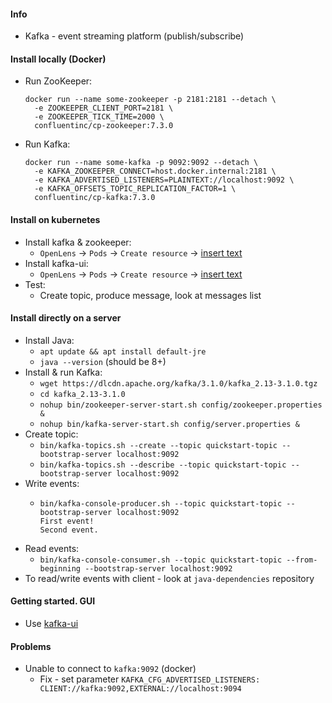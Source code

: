 #### Info
* Kafka - event streaming platform (publish/subscribe)

#### Install locally (Docker)
* Run ZooKeeper:
  ```
  docker run --name some-zookeeper -p 2181:2181 --detach \
    -e ZOOKEEPER_CLIENT_PORT=2181 \
    -e ZOOKEEPER_TICK_TIME=2000 \
    confluentinc/cp-zookeeper:7.3.0
  ```
* Run Kafka:
  ```
  docker run --name some-kafka -p 9092:9092 --detach \
    -e KAFKA_ZOOKEEPER_CONNECT=host.docker.internal:2181 \
    -e KAFKA_ADVERTISED_LISTENERS=PLAINTEXT://localhost:9092 \
    -e KAFKA_OFFSETS_TOPIC_REPLICATION_FACTOR=1 \
    confluentinc/cp-kafka:7.3.0
  ```

#### Install on kubernetes
* Install kafka & zookeeper:
  * `OpenLens` -> `Pods` -> `Create resource` -> [insert text](yaml/kafka-k8s.yaml)
* Install kafka-ui:
  * `OpenLens` -> `Pods` -> `Create resource` -> [insert text](yaml/kafka-ui-full.yaml)
* Test:
  * Create topic, produce message, look at messages list

#### Install directly on a server
* Install Java:
    * `apt update && apt install default-jre`
    * `java --version` (should be 8+)
* Install & run Kafka:
    * `wget https://dlcdn.apache.org/kafka/3.1.0/kafka_2.13-3.1.0.tgz`
    * `cd kafka_2.13-3.1.0`
    * `nohup bin/zookeeper-server-start.sh config/zookeeper.properties &`
    * `nohup bin/kafka-server-start.sh config/server.properties &`
* Create topic:
    * `bin/kafka-topics.sh --create --topic quickstart-topic --bootstrap-server localhost:9092`
    * `bin/kafka-topics.sh --describe --topic quickstart-topic --bootstrap-server localhost:9092`
* Write events:
    * ```
      bin/kafka-console-producer.sh --topic quickstart-topic --bootstrap-server localhost:9092
      First event!
      Second event.
      ```
* Read events:
    * `bin/kafka-console-consumer.sh --topic quickstart-topic --from-beginning --bootstrap-server localhost:9092`
* To read/write events with client - look at `java-dependencies` repository

#### Getting started. GUI
* Use [kafka-ui](kafka-gui.md)

#### Problems
* Unable to connect to `kafka:9092` (docker)
    * Fix - set parameter `KAFKA_CFG_ADVERTISED_LISTENERS: CLIENT://kafka:9092,EXTERNAL://localhost:9094`
